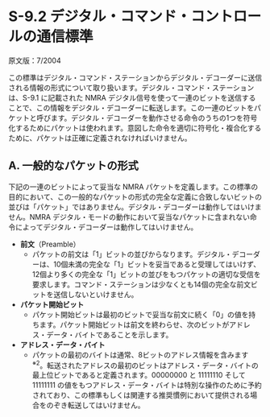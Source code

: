 # S-9.2 デジタル・コマンド・コントロールの通信標準

原文版：7/2004

この標準はデジタル・コマンド・ステーションからデジタル・デコーダーに送信される情報の形式について取り扱います。デジタル・コマンド・ステーションは、S-9.1 に記載された NMRA デジタル信号を使って一連のビットを送信することで、この情報をデジタル・デコーダーに転送します。この一連のビットをパケットと呼びます。デジタル・デコーダーを動作させる命令のうちの1つを符号化するためにパケットは使われます。意図した命令を適切に符号化・複合化するために、パケットは正確に定義されなければいけません。

## A. 一般的なパケットの形式

下記の一連のビットによって妥当な NMRA パケットを定義します。この標準の目的において、この一般的なパケットの形式の完全な定義に合致しないビットの並びは「パケット」ではありません。デジタル・デコーダーは動作してはいけません。NMRA デジタル・モードの動作において妥当なパケットに含まれない命令によってデジタル・デコーダーは動作してはいけません。

- **前文**（Preamble）
    - パケットの前文は「1」ビットの並びからなります。デジタル・デコーダーは、10個未満の完全な「1」ビットを妥当であると受理してはいけず、12個より多くの完全な「1」ビットの並びをもつパケットの適切な受信を要求します。コマンド・ステーションは少なくとも14個の完全な前文ビットを送信しないといけません。
- **パケット開始ビット**
    - パケット開始ビットは最初のビットで妥当な前文に続く「0」の値を持ちます。パケット開始ビットは前文を終わらせ、次のビットがアドレス・データ・バイトであることを示します。
- **アドレス・データ・バイト**
    - パケットの最初のバイトは通常、8ビットのアドレス情報を含みます<sup>※2</sup>。転送されたアドレスの最初のビットはアドレス・データ・バイトの最上位ビットであると定義されます。00000000 と 11111110 そして 11111111 の値をもつアドレス・データ・バイトは特別な操作のために予約されており、この標準もしくは関連する推奨慣例において提供される場合をのぞき転送してはいけません。
